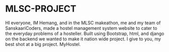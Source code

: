 # MLSC-PROJECT
HI everyone, IM Hemang, and in the MLSC makeathon, me and my team of SanskaariCoders, made a hostel management system website to cater to the everyday problems of a hosteller. Built using Bootstrap, html, and django on the backend we wanted to make it nation wide project. I give to you, my best shot at a big project. MyHostel. 

